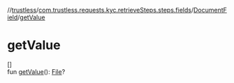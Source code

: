 //[trustless](../../../index.md)/[com.trustless.requests.kyc.retrieveSteps.steps.fields](../index.md)/[DocumentField](index.md)/[getValue](get-value.md)

# getValue

[]\
fun [getValue](get-value.md)(): [File](https://developer.android.com/reference/kotlin/java/io/File.html)?
